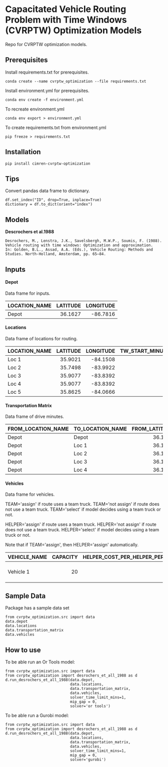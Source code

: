 Capacitated Vehicle Routing Problem with Time Windows (CVRPTW) Optimization Models
====================================================

Repo for CVRPTW optimization models.

Prerequisites
-------------

Install requirements.txt for prerequisites.

```
conda create --name cvrptw_optimization --file requirements.txt
```

Install environment.yml for prerequisites.

```
conda env create -f environment.yml
```

To recreate environment.yml

```
conda env export > environment.yml
```

To create requirements.txt from environment.yml

```
pip freeze > requirements.txt
```

Installation
------------

```
pip install cimren-cvrptw-optimization
```

Tips
------------
Convert pandas data frame to dictionary. 

```
df.set_index("ID", drop=True, inplace=True)
dictionary = df.to_dict(orient="index")
```

Models
------

**Descrochers et al.1988**

    Desrochers, M., Lenstra, J.K., Savelsbergh, M.W.P., Soumis, F. (1988).
    Vehicle routing with time windows: Optimization and approximation.
    In: Golden, B.L., Assad, A.A. (Eds.), Vehicle Routing: Methods and Studies. North-Holland, Amsterdam, pp. 65–84.

Inputs
------

#### Depot

Data frame for inputs.

| LOCATION_NAME   |   LATITUDE |   LONGITUDE |
|:----------------|-----------:|------------:|
| Depot           |    36.1627 |    -86.7816 |

#### Locations

Data frame of locations for routing.

| LOCATION_NAME   |   LATITUDE |   LONGITUDE |   TW_START_MINUTES |   TW_END_MINUTES |   STOP_TIME_WH_HELPER |   STOP_TIME_W_HELPER |   DEMAND |
|:----------------|-----------:|------------:|-------------------:|-----------------:|----------------------:|---------------------:|---------:|
| Loc 1           |    35.9021 |    -84.1508 |                960 |             1950 |                    27 |                   21 |        1 |
| Loc 2           |    35.7498 |    -83.9922 |                960 |             1950 |                    27 |                   21 |        1 |
| Loc 3           |    35.9077 |    -83.8392 |                960 |             1950 |                    27 |                   21 |        1 |
| Loc 4           |    35.9077 |    -83.8392 |                960 |             1950 |                    27 |                   21 |        1 |
| Loc 5           |    35.8625 |    -84.0666 |                960 |             1950 |                    27 |                   21 |        1 |

#### Transportation Matrix

Data frame of drive minutes.

| FROM_LOCATION_NAME   | TO_LOCATION_NAME   |   FROM_LATITUDE |   FROM_LONGITUDE |   TO_LATITUDE |   TO_LONGITUDE |   DRIVE_MINUTES |
|:---------------------|:-------------------|----------------:|-----------------:|--------------:|---------------:|----------------:|
| Depot                | Depot              |         36.1627 |         -86.7816 |       36.1627 |       -86.7816 |            0    |
| Depot                | Loc 1              |         36.1627 |         -86.7816 |       35.9021 |       -84.1508 |          163.85 |
| Depot                | Loc 2              |         36.1627 |         -86.7816 |       35.7498 |       -83.9922 |          206.06 |
| Depot                | Loc 3              |         36.1627 |         -86.7816 |       35.9077 |       -83.8392 |          210.03 |
| Depot                | Loc 4              |         36.1627 |         -86.7816 |       35.9077 |       -83.8392 |          210.03 |

#### Vehicles

Data frame for vehicles.

TEAM='assign' if route uses a team truck.
TEAM='not assign' if route does not use a team truck.
TEAM='select' if model decides using a team truck or not.

HELPER='assign' if route uses a team truck.
HELPER='not assign' if route does not use a team truck.
HELPER='select' if model decides using a team truck or not.

Note that if TEAM='assign', then HELPER='assign' automatically.

| VEHICLE_NAME   |   CAPACITY |   HELPER_COST_PER_HELPER_PER_ROUTE |   MAXIMUM_SOLO_TRAVEL_HOURS |   MAXIMUM_TEAM_TRAVEL_HOURS | TEAM   |  HELPER | TEAM_COST_PER_TEAM_PER_ROUTE |   TRANS_COST_PER_MINUTE | TYPE            |
|:---------------|-----------:|-----------------------------------:|----------------------------:|----------------------------:|:-------|:--------|-------------------------------:|------------------------:|:----------------|
| Vehicle 1      |         20 |                               1200 |                          12 |                          20 | assign   | assign |                          2000 |                       5 | 48 FOOTER TRUCK |

Sample Data
----
Package has a sample data set

```
from cvrptw_optimization.src import data
data.depot
data.locations
data.transportation_matrix
data.vehicles
```

How to use
----------

To be able run an Or Tools model:

```
from cvrptw_optimization.src import data
from cvrptw_optimization import desrochers_et_all_1988 as d
d.run_desrochers_et_all_1988(data.depot,
                             data.locations,
                             data.transportation_matrix,
                             data.vehicles,
                             solver_time_limit_mins=1,
                             mip_gap = 0,
                             solver='or tools')
```

To be able run a Gurobi model:

```
from cvrptw_optimization.src import data
from cvrptw_optimization import desrochers_et_all_1988 as d
d.run_desrochers_et_all_1988(data.depot,
                             data.locations,
                             data.transportation_matrix,
                             data.vehicles,
                             solver_time_limit_mins=1,
                             mip_gap = 0,
                             solver='gurobi')
```
